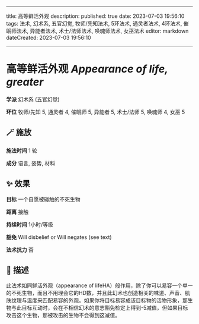 
---
title: 高等鲜活外观
description: 
published: true
date: 2023-07-03 19:56:10
tags: 法术, 幻术系, 五官幻觉, 牧师/先知法术, 5环法术, 通灵者法术, 4环法术, 催眠师法术, 异能者法术, 术士/法师法术, 唤魂师法术, 女巫法术
editor: markdown
dateCreated: 2023-07-03 19:56:10

---

# **高等鲜活外观** *Appearance of life, greater*

**学派** 幻术系 (五官幻觉) 

**环位** 牧师/先知 5, 通灵者 4, 催眠师 5, 异能者 5, 术士/法师 5, 唤魂师 4, 女巫 5

## 🪄 施放

**施法时间** 1 轮

**成分** 语言, 姿势, 材料

## ✨ 效果 

**目标** 一个自愿被碰触的不死生物 

**距离** 接触  

**持续时间** 1小时/等级 

**豁免** Will disbelief or Will negates (see text)

**法术抗力** 否

## 📖 描述

此法术如同鲜活外观（appearance of lifeHA）般作用，除了你可以易容一个单一的不死生物，而且不用理会它的HD数，并且此幻术也创造相关的味道、声音、肌肤纹理与温度来匹配易容的外观。如果你将目标易容成该目标物的活物形象，那生物与此目标互动时，会在不相信幻术的意志豁免检定上得到-5减值，但如果目标攻击这个生物，那被攻击的生物不会得到这减值。
    